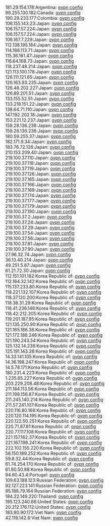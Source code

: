 181.29.154.178:Argentina: [ovpn config](vpn/181_29_154_178.ovpn)  
99.255.130.182:Canada: [ovpn config](vpn/99_255_130_182.ovpn)  
190.29.233.177:Colombia: [ovpn config](vpn/190_29_233_177.ovpn)  
106.155.143.23:Japan: [ovpn config](vpn/106_155_143_23.ovpn)  
106.157.57.224:Japan: [ovpn config](vpn/106_157_57_224.ovpn)  
106.157.57.224:Japan: [ovpn config](vpn/106_157_57_224.ovpn)  
106.167.7.229:Japan: [ovpn config](vpn/106_167_7_229.ovpn)  
112.138.195.184:Japan: [ovpn config](vpn/112_138_195_184.ovpn)  
114.188.113.71:Japan: [ovpn config](vpn/114_188_113_71.ovpn)  
115.36.161.47:Japan: [ovpn config](vpn/115_36_161_47.ovpn)  
116.64.168.73:Japan: [ovpn config](vpn/116_64_168_73.ovpn)  
118.237.48.214:Japan: [ovpn config](vpn/118_237_48_214.ovpn)  
121.113.100.178:Japan: [ovpn config](vpn/121_113_100_178.ovpn)  
126.111.121.65:Japan: [ovpn config](vpn/126_111_121_65.ovpn)  
126.163.93.235:Japan: [ovpn config](vpn/126_163_93_235.ovpn)  
126.48.202.227:Japan: [ovpn config](vpn/126_48_202_227.ovpn)  
126.89.201.51:Japan: [ovpn config](vpn/126_89_201_51.ovpn)  
133.155.52.51:Japan: [ovpn config](vpn/133_155_52_51.ovpn)  
133.218.151.22:Japan: [ovpn config](vpn/133_218_151_22.ovpn)  
138.64.71.110:Japan: [ovpn config](vpn/138_64_71_110.ovpn)  
147.192.202.18:Japan: [ovpn config](vpn/147_192_202_18.ovpn)  
153.221.12.237:Japan: [ovpn config](vpn/153_221_12_237.ovpn)  
159.28.136.238:Japan: [ovpn config](vpn/159_28_136_238.ovpn)  
159.28.136.238:Japan: [ovpn config](vpn/159_28_136_238.ovpn)  
180.59.255.37:Japan: [ovpn config](vpn/180_59_255_37.ovpn)  
182.171.9.34:Japan: [ovpn config](vpn/182_171_9_34.ovpn)  
183.76.72.126:Japan: [ovpn config](vpn/183_76_72_126.ovpn)  
210.153.209.40:Japan: [ovpn config](vpn/210_153_209_40.ovpn)  
219.100.37.110:Japan: [ovpn config](vpn/219_100_37_110.ovpn)  
219.100.37.118:Japan: [ovpn config](vpn/219_100_37_118.ovpn)  
219.100.37.119:Japan: [ovpn config](vpn/219_100_37_119.ovpn)  
219.100.37.126:Japan: [ovpn config](vpn/219_100_37_126.ovpn)  
219.100.37.165:Japan: [ovpn config](vpn/219_100_37_165.ovpn)  
219.100.37.166:Japan: [ovpn config](vpn/219_100_37_166.ovpn)  
219.100.37.169:Japan: [ovpn config](vpn/219_100_37_169.ovpn)  
219.100.37.174:Japan: [ovpn config](vpn/219_100_37_174.ovpn)  
219.100.37.177:Japan: [ovpn config](vpn/219_100_37_177.ovpn)  
219.100.37.179:Japan: [ovpn config](vpn/219_100_37_179.ovpn)  
219.100.37.190:Japan: [ovpn config](vpn/219_100_37_190.ovpn)  
219.100.37.2:Japan: [ovpn config](vpn/219_100_37_2.ovpn)  
219.100.37.24:Japan: [ovpn config](vpn/219_100_37_24.ovpn)  
219.100.37.29:Japan: [ovpn config](vpn/219_100_37_29.ovpn)  
219.100.37.54:Japan: [ovpn config](vpn/219_100_37_54.ovpn)  
219.100.37.56:Japan: [ovpn config](vpn/219_100_37_56.ovpn)  
219.100.37.81:Japan: [ovpn config](vpn/219_100_37_81.ovpn)  
219.100.37.90:Japan: [ovpn config](vpn/219_100_37_90.ovpn)  
27.96.32.74:Japan: [ovpn config](vpn/27_96_32_74.ovpn)  
36.13.40.214:Japan: [ovpn config](vpn/36_13_40_214.ovpn)  
49.251.5.87:Japan: [ovpn config](vpn/49_251_5_87.ovpn)  
61.21.72.30:Japan: [ovpn config](vpn/61_21_72_30.ovpn)  
112.151.101.182:Korea Republic of: [ovpn config](vpn/112_151_101_182.ovpn)  
112.164.32.142:Korea Republic of: [ovpn config](vpn/112_164_32_142.ovpn)  
115.137.233.80:Korea Republic of: [ovpn config](vpn/115_137_233_80.ovpn)  
118.221.132.107:Korea Republic of: [ovpn config](vpn/118_221_132_107.ovpn)  
118.37.120.200:Korea Republic of: [ovpn config](vpn/118_37_120_200.ovpn)  
118.38.31.29:Korea Republic of: [ovpn config](vpn/118_38_31_29.ovpn)  
118.41.236.148:Korea Republic of: [ovpn config](vpn/118_41_236_148.ovpn)  
118.42.212.205:Korea Republic of: [ovpn config](vpn/118_42_212_205.ovpn)  
119.201.187.95:Korea Republic of: [ovpn config](vpn/119_201_187_95.ovpn)  
121.135.250.90:Korea Republic of: [ovpn config](vpn/121_135_250_90.ovpn)  
121.165.186.38:Korea Republic of: [ovpn config](vpn/121_165_186_38.ovpn)  
121.172.188.246:Korea Republic of: [ovpn config](vpn/121_172_188_246.ovpn)  
121.190.243.54:Korea Republic of: [ovpn config](vpn/121_190_243_54.ovpn)  
125.132.14.238:Korea Republic of: [ovpn config](vpn/125_132_14_238.ovpn)  
125.191.143.26:Korea Republic of: [ovpn config](vpn/125_191_143_26.ovpn)  
14.33.141.105:Korea Republic of: [ovpn config](vpn/14_33_141_105.ovpn)  
14.36.198.247:Korea Republic of: [ovpn config](vpn/14_36_198_247.ovpn)  
14.5.78.171:Korea Republic of: [ovpn config](vpn/14_5_78_171.ovpn)  
180.231.4.223:Korea Republic of: [ovpn config](vpn/180_231_4_223.ovpn)  
1.235.85.227:Korea Republic of: [ovpn config](vpn/1_235_85_227.ovpn)  
203.229.208.48:Korea Republic of: [ovpn config](vpn/203_229_208_48.ovpn)  
211.184.113.56:Korea Republic of: [ovpn config](vpn/211_184_113_56.ovpn)  
211.198.156.87:Korea Republic of: [ovpn config](vpn/211_198_156_87.ovpn)  
211.245.140.214:Korea Republic of: [ovpn config](vpn/211_245_140_214.ovpn)  
211.57.241.107:Korea Republic of: [ovpn config](vpn/211_57_241_107.ovpn)  
220.116.80.168:Korea Republic of: [ovpn config](vpn/220_116_80_168.ovpn)  
220.120.114.195:Korea Republic of: [ovpn config](vpn/220_120_114_195.ovpn)  
220.122.50.251:Korea Republic of: [ovpn config](vpn/220_122_50_251.ovpn)  
220.71.87.81:Korea Republic of: [ovpn config](vpn/220_71_87_81.ovpn)  
220.77.117.108:Korea Republic of: [ovpn config](vpn/220_77_117_108.ovpn)  
221.157.162.37:Korea Republic of: [ovpn config](vpn/221_157_162_37.ovpn)  
221.167.198.241:Korea Republic of: [ovpn config](vpn/221_167_198_241.ovpn)  
222.102.155.220:Korea Republic of: [ovpn config](vpn/222_102_155_220.ovpn)  
58.150.189.252:Korea Republic of: [ovpn config](vpn/58_150_189_252.ovpn)  
59.8.32.44:Korea Republic of: [ovpn config](vpn/59_8_32_44.ovpn)  
61.74.254.170:Korea Republic of: [ovpn config](vpn/61_74_254_170.ovpn)  
61.80.50.88:Korea Republic of: [ovpn config](vpn/61_80_50_88.ovpn)  
94.60.43.4:Portugal: [ovpn config](vpn/94_60_43_4.ovpn)  
109.63.188.123:Russian Federation: [ovpn config](vpn/109_63_188_123.ovpn)  
92.127.223.141:Russian Federation: [ovpn config](vpn/92_127_223_141.ovpn)  
95.188.79.164:Russian Federation: [ovpn config](vpn/95_188_79_164.ovpn)  
184.22.149.220:Thailand: [ovpn config](vpn/184_22_149_220.ovpn)  
195.123.240.66:United States: [ovpn config](vpn/195_123_240_66.ovpn)  
20.212.176.112:United States: [ovpn config](vpn/20_212_176_112.ovpn)  
183.80.90.172:Viet Nam: [ovpn config](vpn/183_80_90_172.ovpn)  
42.119.142.8:Viet Nam: [ovpn config](vpn/42_119_142_8.ovpn)  
